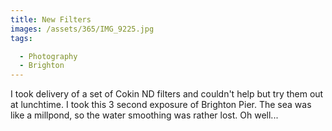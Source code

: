 ```yaml
---
title: New Filters
images: /assets/365/IMG_9225.jpg
tags:

  - Photography
  - Brighton
---
```

I took delivery of a set of Cokin ND filters and couldn't help but try them out at lunchtime. I took this 3 second exposure of Brighton Pier. The sea was like a millpond, so the water smoothing was rather lost. Oh well... 